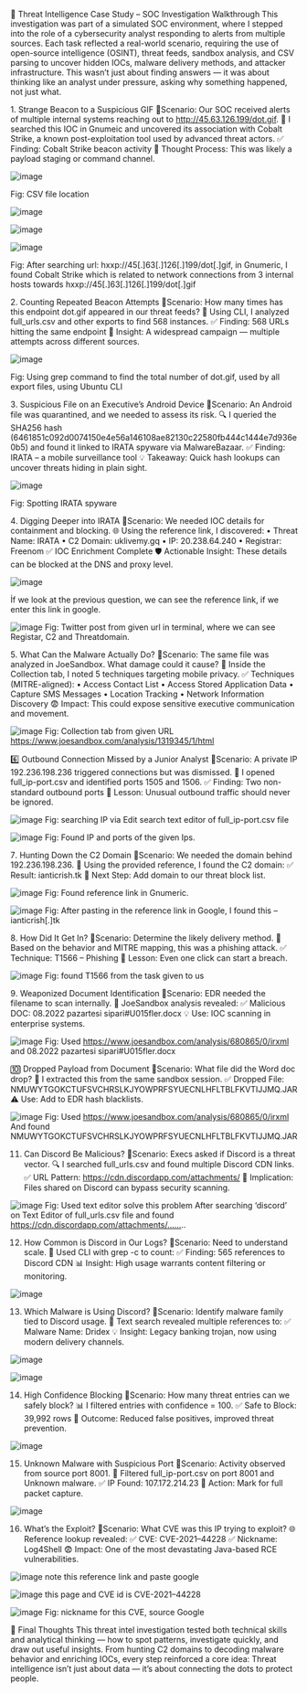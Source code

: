 🧠 Threat Intelligence Case Study – SOC Investigation Walkthrough
This investigation was part of a simulated SOC environment, where I stepped into the role of a cybersecurity analyst responding to alerts from multiple sources. Each task reflected a real-world scenario, requiring the use of open-source intelligence (OSINT), threat feeds, sandbox analysis, and CSV parsing to uncover hidden IOCs, malware delivery methods, and attacker infrastructure.
This wasn’t just about finding answers — it was about thinking like an analyst under pressure, asking why something happened, not just what.

1️. Strange Beacon to a Suspicious GIF
📍Scenario: Our SOC received alerts of multiple internal systems reaching out to http://45.63.126.199/dot.gif.
🔎 I searched this IOC in Gnumeic and uncovered its association with Cobalt Strike, a known post-exploitation tool used by advanced threat actors.
✅ Finding: Cobalt Strike beacon activity
🧠 Thought Process: This was likely a payload staging or command channel.

![image](https://github.com/user-attachments/assets/57d1fabd-fe4f-40c0-b303-cef7294405bd)

Fig: CSV file location

![image](https://github.com/user-attachments/assets/a906f993-8c5a-486c-b69f-d41b1398c313)

![image](https://github.com/user-attachments/assets/e8f734e7-230f-4904-9b9d-ae4842ca3597)

![image](https://github.com/user-attachments/assets/898519fb-865c-41c3-86bf-7c184dc022a9)

Fig: After  searching url: hxxp://45[.]63[.]126[.]199/dot[.]gif, in Gnumeric, I found Cobalt Strike which is related to network connections from 3 internal hosts towards hxxp://45[.]63[.]126[.]199/dot[.]gif

2️. Counting Repeated Beacon Attempts
📍Scenario: How many times has this endpoint dot.gif appeared in our threat feeds?
🔧 Using CLI, I analyzed full_urls.csv and other exports to find 568 instances.
✅ Finding: 568 URLs hitting the same endpoint
📌 Insight: A widespread campaign — multiple attempts across different sources.


![image](https://github.com/user-attachments/assets/0458a569-d0bf-4b08-bf73-e3ef442f8153)
 
Fig: Using grep command to find the total number of dot.gif, used by all export files, using Ubuntu CLI

3️. Suspicious File on an Executive’s Android Device
📍Scenario: An Android file was quarantined, and we needed to assess its risk.
🔍 I queried the SHA256 hash (6461851c092d0074150e4e56a146108ae82130c22580fb444c1444e7d936e0b5) and found it linked to IRATA spyware via MalwareBazaar.
✅ Finding: IRATA – a mobile surveillance tool
💡 Takeaway: Quick hash lookups can uncover threats hiding in plain sight.

![image](https://github.com/user-attachments/assets/abd3cd0f-59fb-4e2b-8ca7-96d1d5d565c4)
 
Fig: Spotting IRATA spyware

4️. Digging Deeper into IRATA
📍Scenario: We needed IOC details for containment and blocking.
🌐 Using the reference link, I discovered:
•	Threat Name: IRATA
•	C2 Domain: uklivemy.gq
•	IP: 20.238.64.240
•	Registrar: Freenom
✅ IOC Enrichment Complete
🛡️ Actionable Insight: These details can be blocked at the DNS and proxy level.

 ![image](https://github.com/user-attachments/assets/4e65009f-206c-4cf2-8c56-81f57d586034)

İf we look at the previous question, we can see the reference link, if we enter this link in google.

 ![image](https://github.com/user-attachments/assets/2525c3f4-659c-4adf-869d-cc7ae36bb4fe)
Fig: Twitter post from given url in terminal, where we can see Registar, C2 and Threatdomain.


5️. What Can the Malware Actually Do?
📍Scenario: The same file was analyzed in JoeSandbox. What damage could it cause?
🔬 Inside the Collection tab, I noted 5 techniques targeting mobile privacy.
✅ Techniques (MITRE-aligned):
•	Access Contact List
•	Access Stored Application Data
•	Capture SMS Messages
•	Location Tracking
•	Network Information Discovery
😨 Impact: This could expose sensitive executive communication and movement.

 ![image](https://github.com/user-attachments/assets/de00fd79-a4b8-4263-be7f-d95f4289fe1b)
Fig: Collection tab from given URL https://www.joesandbox.com/analysis/1319345/1/html 

6️⃣ Outbound Connection Missed by a Junior Analyst
📍Scenario: A private IP 192.236.198.236 triggered connections but was dismissed.
📁 I opened full_ip-port.csv and identified ports 1505 and 1506.
✅ Finding: Two non-standard outbound ports
📌 Lesson: Unusual outbound traffic should never be ignored.

![image](https://github.com/user-attachments/assets/f92748e6-139d-47ab-9406-7d2dc3c7c7aa) 
Fig: searching IP  via Edit search text editor of full_ip-port.csv file

 ![image](https://github.com/user-attachments/assets/d8c63a75-58d3-4cc8-a998-34d385e8f444)
Fig: Found IP and ports of the given Ips.


7️. Hunting Down the C2 Domain
📍Scenario: We needed the domain behind 192.236.198.236.
🔗 Using the provided reference, I found the C2 domain:
✅ Result: ianticrish.tk
🎯 Next Step: Add domain to our threat block list.

 ![image](https://github.com/user-attachments/assets/2e6380b3-6e64-4f37-bc31-7577fa5274e2)
Fig: Found reference link in Gnumeric.

 ![image](https://github.com/user-attachments/assets/5f1c4071-7d30-471a-a1cb-b6c5de503762)
Fig: After pasting in the reference link in Google, I found this – ianticrish[.]tk


8️. How Did It Get In?
📍Scenario: Determine the likely delivery method.
🧠 Based on the behavior and MITRE mapping, this was a phishing attack.
✅ Technique: T1566 – Phishing
📌 Lesson: Even one click can start a breach.


 ![image](https://github.com/user-attachments/assets/329e430a-4fba-40f1-b0d6-c62c849f6c7e)
Fig: found T1566 from the  task given to us

9️. Weaponized Document Identification
📍Scenario: EDR needed the filename to scan internally.
🧾 JoeSandbox analysis revealed:
✅ Malicious DOC: 08.2022 pazartesi sipari#U015fler.docx
💡 Use: IOC scanning in enterprise systems.

 ![image](https://github.com/user-attachments/assets/f6228aa2-35fe-4520-8353-ded49060c802)
Fig: Used https://www.joesandbox.com/analysis/680865/0/irxml  and 08.2022 pazartesi sipari#U015fler.docx


🔟 Dropped Payload from Document
📍Scenario: What file did the Word doc drop?
📁 I extracted this from the same sandbox session.
✅ Dropped File: NMUWYTGOKCTUFSVCHRSLKJYOWPRFSYUECNLHFLTBLFKVTIJJMQ.JAR
⚠️ Use: Add to EDR hash blacklists.

 ![image](https://github.com/user-attachments/assets/fa7865ce-f843-4b1e-bd0b-0a6bd41c91e4)
Fig: Used https://www.joesandbox.com/analysis/680865/0/irxml  
And found NMUWYTGOKCTUFSVCHRSLKJYOWPRFSYUECNLHFLTBLFKVTIJJMQ.JAR

11. Can Discord Be Malicious?
📍Scenario: Execs asked if Discord is a threat vector.
🔍 I searched full_urls.csv and found multiple Discord CDN links.
✅ URL Pattern: https://cdn.discordapp.com/attachments/
📌 Implication: Files shared on Discord can bypass security scanning.

 ![image](https://github.com/user-attachments/assets/ce3c3b9e-5cf9-4a74-ba65-14331b661fd9)
Fig: Used text editor solve this problem After searching ‘discord’ on  Text Editor of full_urls.csv file and found https://cdn.discordapp.com/attachments/……..

12. How Common is Discord in Our Logs?
📍Scenario: Need to understand scale.
🧮 Used CLI with grep -c to count:
✅ Finding: 565 references to Discord CDN
📊 Insight: High usage warrants content filtering or monitoring.

 ![image](https://github.com/user-attachments/assets/49af4b81-822d-43a1-8430-49e7b8bdf434)



13. Which Malware is Using Discord?
📍Scenario: Identify malware family tied to Discord usage.
🧠 Text search revealed multiple references to:
✅ Malware Name: Dridex
💡 Insight: Legacy banking trojan, now using modern delivery channels.
 
 ![image](https://github.com/user-attachments/assets/4086bb30-f61b-4900-9ddd-28d65f587d0c)

![image](https://github.com/user-attachments/assets/838a352a-9c42-4f04-832f-a0d5494ce13a)



14. High Confidence Blocking
📍Scenario: How many threat entries can we safely block?
📊 I filtered entries with confidence = 100.
✅ Safe to Block: 39,992 rows
🎯 Outcome: Reduced false positives, improved threat prevention.

 ![image](https://github.com/user-attachments/assets/daf6234b-4c0e-4a41-ae93-6033f72d023f)


15. Unknown Malware with Suspicious Port
📍Scenario: Activity observed from source port 8001.
🔎 Filtered full_ip-port.csv on port 8001 and Unknown malware.
✅ IP Found: 107.172.214.23
📌 Action: Mark for full packet capture.
 
![image](https://github.com/user-attachments/assets/81087343-7beb-4dbb-9f10-965c90236597)


16. What’s the Exploit?
📍Scenario: What CVE was this IP trying to exploit?
🌐 Reference lookup revealed:
✅ CVE: CVE-2021–44228
✅ Nickname: Log4Shell
😨 Impact: One of the most devastating Java-based RCE vulnerabilities.

 ![image](https://github.com/user-attachments/assets/cd608ed7-5451-48a0-93cd-eaeeac0b2500)
note this reference link and paste google

 ![image](https://github.com/user-attachments/assets/40afe02f-aa03-4bee-b39a-6829bd350087)
this page and CVE id is CVE-2021–44228

 ![image](https://github.com/user-attachments/assets/4f10dd93-1b83-44cd-9263-a483189025fb)
Fig: nickname for this CVE, source Google


🎯 Final Thoughts
This threat intel investigation tested both technical skills and analytical thinking — how to spot patterns, investigate quickly, and draw out useful insights. From hunting C2 domains to decoding malware behavior and enriching IOCs, every step reinforced a core idea:
Threat intelligence isn’t just about data — it’s about connecting the dots to protect people.


